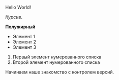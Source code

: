Hello World!


*Курсив*.

**Полужирный**

* Элемент 1
* Элемент 2
* Элемент 3

1. Первый элемент нумерованного списка
2. Второй элемент нумерованного списка

Начинаем наше знакомство с контролем версий.
